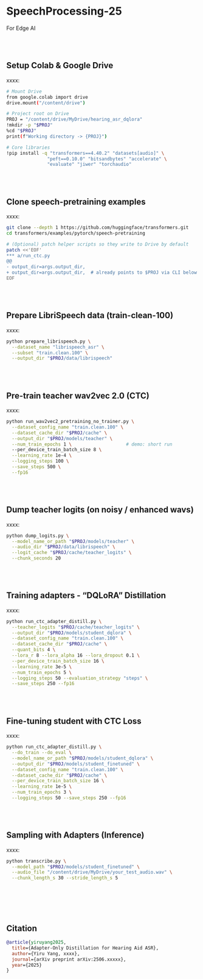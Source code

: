 # SpeechProcessing-25

For Edge AI

<br><br>

## Setup Colab & Google Drive

xxxx:
```bash
# Mount Drive
from google.colab import drive
drive.mount("/content/drive")

# Project root on Drive
PROJ = "/content/drive/MyDrive/hearing_asr_dqlora"
!mkdir -p "$PROJ"
%cd "$PROJ"
print(f"Working directory -> {PROJ}")

# Core libraries
!pip install -q "transformers==4.40.2" "datasets[audio]" \
               "peft==0.10.0" "bitsandbytes" "accelerate" \
               "evaluate" "jiwer" "torchaudio"
```

<br><br>


## Clone speech-pretraining examples

xxxx:
```bash
git clone --depth 1 https://github.com/huggingface/transformers.git
cd transformers/examples/pytorch/speech-pretraining

# (Optional) patch helper scripts so they write to Drive by default
patch <<'EOF'
*** a/run_ctc.py
@@
- output_dir=args.output_dir,
+ output_dir=args.output_dir,  # already points to $PROJ via CLI below
EOF
```

<br><br>

## Prepare LibriSpeech data (train-clean-100)

xxxx:
```bash
python prepare_librispeech.py \
  --dataset_name "librispeech_asr" \
  --subset "train.clean.100" \
  --output_dir "$PROJ/data/librispeech"
```

<br><br>

## Pre-train teacher wav2vec 2.0 (CTC)

xxxx:
```bash
python run_wav2vec2_pretraining_no_trainer.py \
  --dataset_config_name "train.clean.100" \
  --dataset_cache_dir "$PROJ/cache" \
  --output_dir "$PROJ/models/teacher" \
  --num_train_epochs 1 \                    # demo: short run
  --per_device_train_batch_size 8 \
  --learning_rate 1e-4 \
  --logging_steps 100 \
  --save_steps 500 \
  --fp16
```

<br><br>

## Dump teacher logits  (on noisy / enhanced wavs)

xxxx:
```bash
python dump_logits.py \
  --model_name_or_path "$PROJ/models/teacher" \
  --audio_dir "$PROJ/data/librispeech" \
  --logit_cache "$PROJ/cache/teacher_logits" \
  --chunk_seconds 20
```

<br><br>

## Training adapters - “DQLoRA” Distillation

xxxx:
```bash
python run_ctc_adapter_distill.py \
  --teacher_logits "$PROJ/cache/teacher_logits" \
  --output_dir "$PROJ/models/student_dqlora" \
  --dataset_config_name "train.clean.100" \
  --dataset_cache_dir "$PROJ/cache" \
  --quant_bits 4 \
  --lora_r 8 --lora_alpha 16 --lora_dropout 0.1 \
  --per_device_train_batch_size 16 \
  --learning_rate 3e-5 \
  --num_train_epochs 5 \
  --logging_steps 50 --evaluation_strategy "steps" \
  --save_steps 250 --fp16
```

<br><br>

## Fine-tuning student with CTC Loss

xxxx:
```bash
python run_ctc_adapter_distill.py \
  --do_train --do_eval \
  --model_name_or_path "$PROJ/models/student_dqlora" \
  --output_dir "$PROJ/models/student_finetuned" \
  --dataset_config_name "train.clean.100" \
  --dataset_cache_dir "$PROJ/cache" \
  --per_device_train_batch_size 16 \
  --learning_rate 1e-5 \
  --num_train_epochs 3 \
  --logging_steps 50 --save_steps 250 --fp16
```

<br><br>

## Sampling with Adapters (Inference)

xxxx:
```bash
python transcribe.py \
  --model_path "$PROJ/models/student_finetuned" \
  --audio_file "/content/drive/MyDrive/your_test_audio.wav" \
  --chunk_length_s 30 --stride_length_s 5
```

<br><br><br><br>




## Citation

```bib
@article{yiruyang2025,
  title={Adapter-Only Distillation for Hearing Aid ASR},
  author={Yiru Yang, xxxx},
  journal={arXiv preprint arXiv:2506.xxxxx},
  year={2025}
}
```

<br><br>
